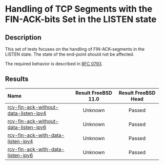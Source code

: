 # Handling of TCP Segments with the FIN-ACK-bits Set in the LISTEN state

## Description
This set of tests focuses on the handling of FIN-ACK-segments in the LISTEN state.
The state of the end-point should not be affected.

The required behavior is described in [RFC 0793](https://tools.ietf.org/html/rfc793#section-3.9).

## Results

| Name                                                                                                                                                                                           | Result FreeBSD 11.0 | Result FreeBSD Head |
|:-----------------------------------------------------------------------------------------------------------------------------------------------------------------------------------------------|:-------------------:|:-------------------:|
|[rcv-fin-ack-without-data-listen-ipv4](rcv-fin-ack-without-data-listen-ipv4.pkt "Ensure that the reception of a FIN-ACK-segment in the LISTEN state does trigger the sending of a RST-segment") | Unknown             | Passed              |
|[rcv-fin-ack-without-data-listen-ipv6](rcv-fin-ack-without-data-listen-ipv6.pkt "Ensure that the reception of a FIN-ACK-segment in the LISTEN state does trigger the sending of a RST-segment") | Unknown             | Passed              |
|[rcv-fin-ack-with-data-listen-ipv4](rcv-fin-ack-with-data-listen-ipv4.pkt "Ensure that the reception of a FIN-ACK-segment in the LISTEN state does trigger the sending of a RST-segment")       | Unknown             | Passed              |
|[rcv-fin-ack-with-data-listen-ipv6](rcv-fin-ack-with-data-listen-ipv6.pkt "Ensure that the reception of a FIN-ACK-segment in the LISTEN state does trigger the sending of a RST-segment")       | Unknown             | Passed              |
